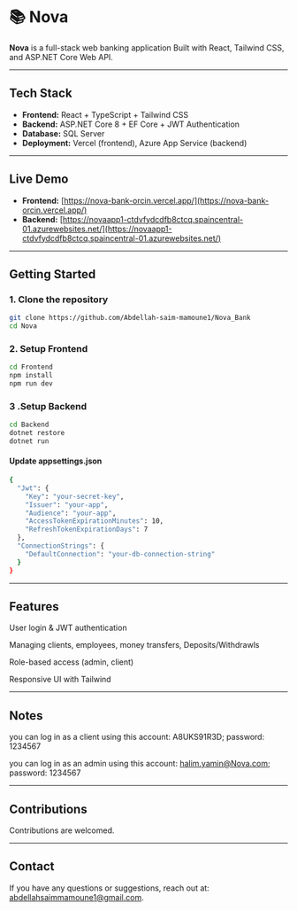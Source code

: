 # 📚 Nova

**Nova** is a full-stack web banking application Built with React, Tailwind CSS, and ASP.NET Core Web API.

---

## Tech Stack

- **Frontend:** React + TypeScript + Tailwind CSS
- **Backend:** ASP.NET Core 8 + EF Core + JWT Authentication
- **Database:** SQL Server
- **Deployment:** Vercel (frontend), Azure App Service (backend)

---

## Live Demo

- **Frontend:** [https://nova-bank-orcin.vercel.app/](https://nova-bank-orcin.vercel.app/)
- **Backend:** [https://novaapp1-ctdvfydcdfb8ctcq.spaincentral-01.azurewebsites.net/](https://novaapp1-ctdvfydcdfb8ctcq.spaincentral-01.azurewebsites.net/)

---

## Getting Started

### 1. Clone the repository

```bash
git clone https://github.com/Abdellah-saim-mamoune1/Nova_Bank
cd Nova
```
### 2. Setup Frontend

```bash
cd Frontend
npm install
npm run dev
```

### 3 .Setup Backend

```bash
cd Backend
dotnet restore
dotnet run
```
#### Update appsettings.json
```bash
{
  "Jwt": {
    "Key": "your-secret-key",
    "Issuer": "your-app",
    "Audience": "your-app",
    "AccessTokenExpirationMinutes": 10,
    "RefreshTokenExpirationDays": 7
  },
  "ConnectionStrings": {
    "DefaultConnection": "your-db-connection-string"
  }
}
```
---

## Features
 User login & JWT authentication

 Managing clients, employees, money transfers, Deposits/Withdrawls

 Role-based access (admin, client)

 Responsive UI with Tailwind

---

 ## Notes
 you can log in as a client using this account: A8UKS91R3D; password: 1234567
 
 you can log in as an admin using this account: halim.yamin@Nova.com; password: 1234567
 
---

 ## Contributions
 Contributions are welcomed.
 
---

 ## Contact
 If you have any questions or suggestions, reach out at: abdellahsaimmamoune1@gmail.com.
 




